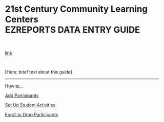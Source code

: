 21st Century Community Learning Centers   
EZREPORTS DATA ENTRY GUIDE
==========================

<br>

[link](https://www.ezreports.org/Newyork2022/![image](https://user-images.githubusercontent.com/55523433/132875724-4b60bdd7-b9d6-42df-bef8-21ff2e044b1e.png)
)

<br>

[Here: brief text about this guide]

____

How to...

[Add Participants](/add_participants.md)

[Set Up Student Activities](/set_up_student_activities.md)

[Enroll or Drop Participants](/enroll_drop_participants.md)
